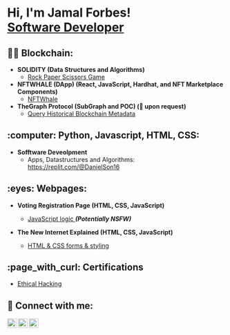 <h1>Hi, I'm Jamal Forbes! <br/><a href="https://github.com/GNFinder"> Software Developer</a></h1>

<h2>👨‍💻 Blockchain:</h2>

- <b>SOLIDITY (Data Structures and Algorithms)</b>
  - [Rock Paper Scissors Game](https://github.com/GNFinder/RockPaperScissors_DApp)
- <b>NFTWHALE (DApp) (React, JavaScript, Hardhat, and NFT Marketplace Components)</b>
  - [NFTWhale](https://github.com/GNFinder/NFTWHALE)<b><i></b></i>
- <b>TheGraph Protocol (SubGraph and POC) (👀 upon request)</b>
  - [Query Historical Blockchain Metadata](https://github.com/GNFinder/Curve.fi_historic_meta)

<h2>:computer: Python, Javascript, HTML, CSS:</h2>

- <b>Sofftware Deveolpment</b>
  - Apps, Datastructures and Algorithms: https://replit.com/@DanielSon16</b></i> <!--replace '.corn/@DanielSo6' to '.com/@DanielSon16' character before URL for public display-->


<h2> :eyes: Webpages:</h2>

- <b>Voting Registration Page (HTML, CSS, JavaScript)</b>
  - [JavaScript logic ](https://canyouvoteyet.danielson16.repl.co/)<b><i>(Potentially NSFW)</b></i> <!--replace '.com' to '.co' character before URL for public display-->

- <b>The New Internet Explained (HTML, CSS, JavaScript)</b>
  - [HTML & CSS forms & styling](https://technology-films-and-media.danielson16.repl.co/) <!--replace '.com' to '.co' character before URL for public display-->

  
<h2> :page_with_curl: Certifications</h2>

- [Ethical Hacking](https://www.udemy.com/certificate/UC-4879ce8e-a1a2-41a3-a6fc-e17ed314f78f/) <!--replace '.corn' to '.com' character before URL for public display-->


<h2> 🤳 Connect with me:</h2>


[<img align="left" alt="JamalForbes | LinkedIn" width="22px" src="https://cdn.jsdelivr.net/npm/simple-icons@v3/icons/linkedin.svg" />][linkedin]
[<img align="left" alt="JamalForbes | Twitter" width="22px" src="https://cdn.jsdelivr.net/npm/simple-icons@v3/icons/twitter.svg" />][twitter]
[<img align="left" alt="JamalForbes | YouTube" width="22px" src="https://cdn.jsdelivr.net/npm/simple-icons@v3/icons/youtube.svg" />][youtube]

[linkedin]:https://www.linkedin.com/in/jamal-forbes/
[twitter]: https://twitter.com/JamalForbes_
[youtube]: https://www.youtube.com/c/jamalforbes
<!--

